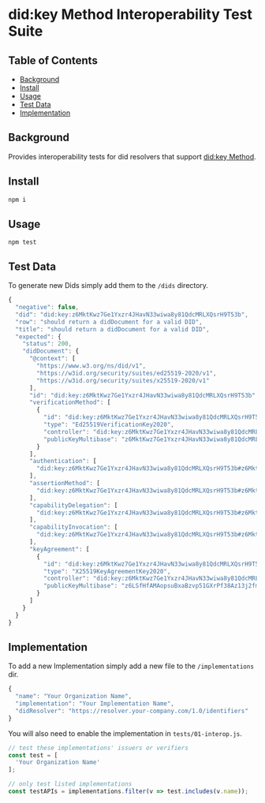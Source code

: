 # did:key Method Interoperability Test Suite

## Table of Contents

- [Background](#background)
- [Install](#install)
- [Usage](#usage)
- [Test Data](#test-data)
- [Implementation](#implementation)


## Background

Provides interoperability tests for did resolvers that support [did:key Method](https://w3c-ccg.github.io/did-method-key/).

## Install

```js
npm i
```

## Usage

```
npm test
```

## Test Data

To generate new Dids simply add them to the `/dids` directory.

```js
{
  "negative": false,
  "did": "did:key:z6MktKwz7Ge1Yxzr4JHavN33wiwa8y81QdcMRLXQsrH9T53b",
  "row": "should return a didDocument for a valid DID",
  "title": "should return a didDocument for a valid DID",
  "expected": {
    "status": 200,
    "didDocument": {
      "@context": [
        "https://www.w3.org/ns/did/v1",
        "https://w3id.org/security/suites/ed25519-2020/v1",
        "https://w3id.org/security/suites/x25519-2020/v1"
      ],
      "id": "did:key:z6MktKwz7Ge1Yxzr4JHavN33wiwa8y81QdcMRLXQsrH9T53b",
      "verificationMethod": [
        {
          "id": "did:key:z6MktKwz7Ge1Yxzr4JHavN33wiwa8y81QdcMRLXQsrH9T53b#z6MktKwz7Ge1Yxzr4JHavN33wiwa8y81QdcMRLXQsrH9T53b",
          "type": "Ed25519VerificationKey2020",
          "controller": "did:key:z6MktKwz7Ge1Yxzr4JHavN33wiwa8y81QdcMRLXQsrH9T53b",
          "publicKeyMultibase": "z6MktKwz7Ge1Yxzr4JHavN33wiwa8y81QdcMRLXQsrH9T53b"
        }
      ],
      "authentication": [
        "did:key:z6MktKwz7Ge1Yxzr4JHavN33wiwa8y81QdcMRLXQsrH9T53b#z6MktKwz7Ge1Yxzr4JHavN33wiwa8y81QdcMRLXQsrH9T53b"
      ],
      "assertionMethod": [
        "did:key:z6MktKwz7Ge1Yxzr4JHavN33wiwa8y81QdcMRLXQsrH9T53b#z6MktKwz7Ge1Yxzr4JHavN33wiwa8y81QdcMRLXQsrH9T53b"
      ],
      "capabilityDelegation": [
        "did:key:z6MktKwz7Ge1Yxzr4JHavN33wiwa8y81QdcMRLXQsrH9T53b#z6MktKwz7Ge1Yxzr4JHavN33wiwa8y81QdcMRLXQsrH9T53b"
      ],
      "capabilityInvocation": [
        "did:key:z6MktKwz7Ge1Yxzr4JHavN33wiwa8y81QdcMRLXQsrH9T53b#z6MktKwz7Ge1Yxzr4JHavN33wiwa8y81QdcMRLXQsrH9T53b"
      ],
      "keyAgreement": [
        {
          "id": "did:key:z6MktKwz7Ge1Yxzr4JHavN33wiwa8y81QdcMRLXQsrH9T53b#z6LSfHfAMAopsuBxaBzvp51GXrPf38Az13j2fmwqadbwwrzJ",
          "type": "X25519KeyAgreementKey2020",
          "controller": "did:key:z6MktKwz7Ge1Yxzr4JHavN33wiwa8y81QdcMRLXQsrH9T53b",
          "publicKeyMultibase": "z6LSfHfAMAopsuBxaBzvp51GXrPf38Az13j2fmwqadbwwrzJ"
        }
      ]
    }
  }
}
```


## Implementation

To add a new Implementation simply add a new file to the `/implementations` dir.

```js
{
  "name": "Your Organization Name",
  "implementation": "Your Implementation Name",
  "didResolver": "https://resolver.your-company.com/1.0/identifiers"
}
```

You will also need to enable the implementation in `tests/01-interop.js`.

```js
// test these implementations' issuers or verifiers
const test = [
  'Your Organization Name'
];

// only test listed implementations
const testAPIs = implementations.filter(v => test.includes(v.name));
```
